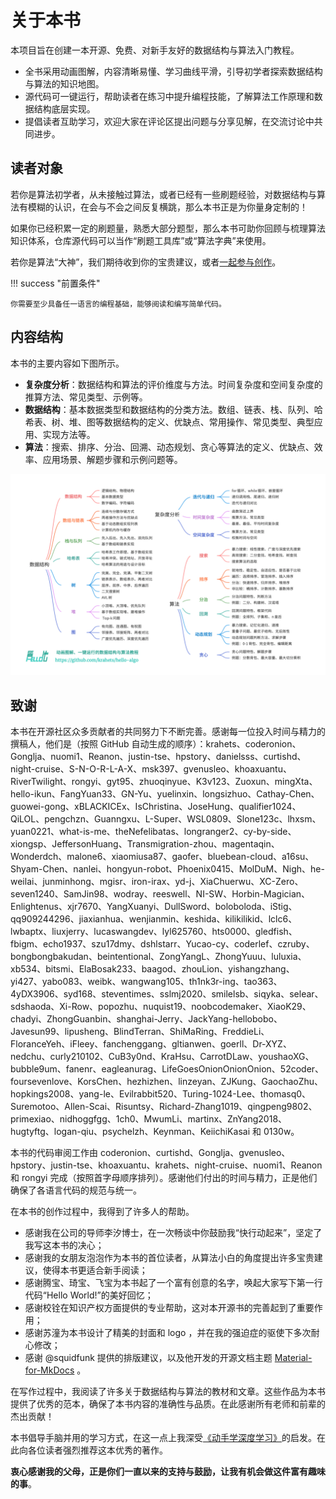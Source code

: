 # 关于本书

本项目旨在创建一本开源、免费、对新手友好的数据结构与算法入门教程。

- 全书采用动画图解，内容清晰易懂、学习曲线平滑，引导初学者探索数据结构与算法的知识地图。
- 源代码可一键运行，帮助读者在练习中提升编程技能，了解算法工作原理和数据结构底层实现。
- 提倡读者互助学习，欢迎大家在评论区提出问题与分享见解，在交流讨论中共同进步。

## 读者对象

若你是算法初学者，从未接触过算法，或者已经有一些刷题经验，对数据结构与算法有模糊的认识，在会与不会之间反复横跳，那么本书正是为你量身定制的！

如果你已经积累一定的刷题量，熟悉大部分题型，那么本书可助你回顾与梳理算法知识体系，仓库源代码可以当作“刷题工具库”或“算法字典”来使用。

若你是算法“大神”，我们期待收到你的宝贵建议，或者[一起参与创作](https://www.hello-algo.com/chapter_appendix/contribution/)。

!!! success "前置条件"

    你需要至少具备任一语言的编程基础，能够阅读和编写简单代码。

## 内容结构

本书的主要内容如下图所示。

- **复杂度分析**：数据结构和算法的评价维度与方法。时间复杂度和空间复杂度的推算方法、常见类型、示例等。
- **数据结构**：基本数据类型和数据结构的分类方法。数组、链表、栈、队列、哈希表、树、堆、图等数据结构的定义、优缺点、常用操作、常见类型、典型应用、实现方法等。
- **算法**：搜索、排序、分治、回溯、动态规划、贪心等算法的定义、优缺点、效率、应用场景、解题步骤和示例问题等。

![本书主要内容](about_the_book.assets/hello_algo_mindmap.png)

## 致谢

本书在开源社区众多贡献者的共同努力下不断完善。感谢每一位投入时间与精力的撰稿人，他们是（按照 GitHub 自动生成的顺序）：krahets、coderonion、Gonglja、nuomi1、Reanon、justin-tse、hpstory、danielsss、curtishd、night-cruise、S-N-O-R-L-A-X、msk397、gvenusleo、khoaxuantu、RiverTwilight、rongyi、gyt95、zhuoqinyue、K3v123、Zuoxun、mingXta、hello-ikun、FangYuan33、GN-Yu、yuelinxin、longsizhuo、Cathay-Chen、guowei-gong、xBLACKICEx、IsChristina、JoseHung、qualifier1024、QiLOL、pengchzn、Guanngxu、L-Super、WSL0809、Slone123c、lhxsm、yuan0221、what-is-me、theNefelibatas、longranger2、cy-by-side、xiongsp、JeffersonHuang、Transmigration-zhou、magentaqin、Wonderdch、malone6、xiaomiusa87、gaofer、bluebean-cloud、a16su、Shyam-Chen、nanlei、hongyun-robot、Phoenix0415、MolDuM、Nigh、he-weilai、junminhong、mgisr、iron-irax、yd-j、XiaChuerwu、XC-Zero、seven1240、SamJin98、wodray、reeswell、NI-SW、Horbin-Magician、Enlightenus、xjr7670、YangXuanyi、DullSword、boloboloda、iStig、qq909244296、jiaxianhua、wenjianmin、keshida、kilikilikid、lclc6、lwbaptx、liuxjerry、lucaswangdev、lyl625760、hts0000、gledfish、fbigm、echo1937、szu17dmy、dshlstarr、Yucao-cy、coderlef、czruby、bongbongbakudan、beintentional、ZongYangL、ZhongYuuu、luluxia、xb534、bitsmi、ElaBosak233、baagod、zhouLion、yishangzhang、yi427、yabo083、weibk、wangwang105、th1nk3r-ing、tao363、4yDX3906、syd168、steventimes、sslmj2020、smilelsb、siqyka、selear、sdshaoda、Xi-Row、popozhu、nuquist19、noobcodemaker、XiaoK29、chadyi、ZhongGuanbin、shanghai-Jerry、JackYang-hellobobo、Javesun99、lipusheng、BlindTerran、ShiMaRing、FreddieLi、FloranceYeh、iFleey、fanchenggang、gltianwen、goerll、Dr-XYZ、nedchu、curly210102、CuB3y0nd、KraHsu、CarrotDLaw、youshaoXG、bubble9um、fanenr、eagleanurag、LifeGoesOnionOnionOnion、52coder、foursevenlove、KorsChen、hezhizhen、linzeyan、ZJKung、GaochaoZhu、hopkings2008、yang-le、Evilrabbit520、Turing-1024-Lee、thomasq0、Suremotoo、Allen-Scai、Risuntsy、Richard-Zhang1019、qingpeng9802、primexiao、nidhoggfgg、1ch0、MwumLi、martinx、ZnYang2018、hugtyftg、logan-qiu、psychelzh、Keynman、KeiichiKasai 和 0130w。

本书的代码审阅工作由 coderonion、curtishd、Gonglja、gvenusleo、hpstory、justin-tse、khoaxuantu、krahets、night-cruise、nuomi1、Reanon 和 rongyi 完成（按照首字母顺序排列）。感谢他们付出的时间与精力，正是他们确保了各语言代码的规范与统一。

在本书的创作过程中，我得到了许多人的帮助。

- 感谢我在公司的导师李汐博士，在一次畅谈中你鼓励我“快行动起来”，坚定了我写这本书的决心；
- 感谢我的女朋友泡泡作为本书的首位读者，从算法小白的角度提出许多宝贵建议，使得本书更适合新手阅读；
- 感谢腾宝、琦宝、飞宝为本书起了一个富有创意的名字，唤起大家写下第一行代码“Hello World!”的美好回忆；
- 感谢校铨在知识产权方面提供的专业帮助，这对本开源书的完善起到了重要作用；
- 感谢苏潼为本书设计了精美的封面和 logo ，并在我的强迫症的驱使下多次耐心修改；
- 感谢 @squidfunk 提供的排版建议，以及他开发的开源文档主题 [Material-for-MkDocs](https://github.com/squidfunk/mkdocs-material/tree/master) 。

在写作过程中，我阅读了许多关于数据结构与算法的教材和文章。这些作品为本书提供了优秀的范本，确保了本书内容的准确性与品质。在此感谢所有老师和前辈的杰出贡献！

本书倡导手脑并用的学习方式，在这一点上我深受[《动手学深度学习》](https://github.com/d2l-ai/d2l-zh)的启发。在此向各位读者强烈推荐这本优秀的著作。

**衷心感谢我的父母，正是你们一直以来的支持与鼓励，让我有机会做这件富有趣味的事**。
